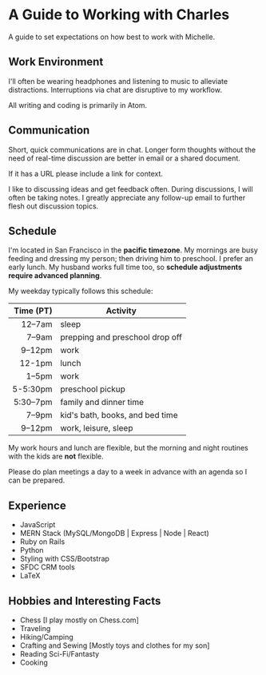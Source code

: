 # A Guide to Working with Charles

A guide to set expectations on how best to work with Michelle.

## Work Environment

I'll often be wearing headphones and listening to music to alleviate distractions. Interruptions via chat are disruptive to my workflow.

All writing and coding is primarily in Atom.  

## Communication

Short, quick communications are in chat. Longer form thoughts without the need of real-time discussion are better in email or a shared document.

If it has a URL please include a link for context.

I like to discussing ideas and get feedback often. During discussions, I will often be taking notes. I greatly appreciate any follow-up email to further flesh out discussion topics.

## Schedule

I'm located in San Francisco in the **pacific timezone**. My mornings are busy feeding and dressing my person; then  driving him to preschool. I prefer an early lunch. My husband works full time too, so **schedule adjustments require advanced planning**.

My weekday typically follows this schedule:

| Time (PT)| Activity                         |
| ------: | --------------------------------- |
|  12–7am | sleep                             |
|   7–9am | prepping and preschool drop off   |
|  9–12pm | work                              |
|  12-1pm | lunch                             |
|   1–5pm | work                              |
|5-5:30pm | preschool pickup                  |
|5:30–7pm | family and dinner time            |
|   7–9pm | kid's bath, books, and bed time   |
|  9–12pm | work, leisure, sleep              |

My work hours and lunch are flexible, but the morning and night routines with the kids are **not** flexible.

Please do plan meetings a day to a week in advance with an agenda so I can be prepared.

## Experience

- JavaScript
- MERN Stack (MySQL/MongoDB | Express | Node | React)
- Ruby on Rails
- Python
- Styling with CSS/Bootstrap
- SFDC CRM tools
- LaTeX

## Hobbies and Interesting Facts  

- Chess [I play mostly on Chess.com]
- Traveling
- Hiking/Camping
- Crafting and Sewing [Mostly toys and clothes for my son]
- Reading Sci-Fi/Fantasty
- Cooking

